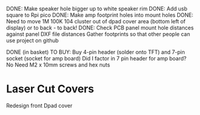 DONE: Make speaker hole bigger up to white speaker rim
DONE: Add usb square to Rpi pico
DONE: Make amp footprint holes into mount holes
DONE: Need to move 1M 100K 104 cluster out of dpad cover area (bottom left of display) or to back - to back!
DONE: Check PCB panel mount hole distances against panel DXF file distances
Gather footprints so that other people can use project on github

DONE (in basket) TO BUY:
Buy 4-pin header (solder onto TFT) and 7-pin socket (socket for amp board)
Did I factor in 7 pin header for amp board? No
Need M2 x 10mm screws and hex nuts

# Laser Cut Covers
Redesign front Dpad cover


